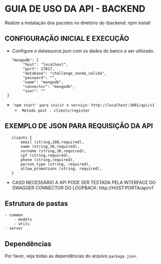 # GUIA DE USO DA API - BACKEND

Realize a instalação dos pacotes no diretório do \backend: npm install 


## CONFIGURAÇÃO INICIAL E EXECUÇÃO

- Configure o datasource.json com os dados do banco a ser utilizado.

 ```
    "mongodb": {
         "host": "localhost",
         "port": 27017,
         "database": "challenge_venda_valida",
         "password": "",
         "name": "mongodb",
         "connector": "mongodb",
         "user": ""
  }
```

- `'npm start' para inicir o serviço: http://localhost:3001/api/v1`
    - ` Metodo post : clients/register`

## EXEMPLO DE JSON PARA REQUISIÇÃO DA API

 ```
    clients {
        email (string,100,required),
        name (string,30,required),
        surname (string,30,required),
        cpf (string,required),
        phone (string,required),
        person_type (string, required),
        allow_promotions (string, required),
    }
```

-  CASO NECESSÁRIO A API PODE SER TESTADA PELA INTERFACE DO SWAGGER CONNECTOR DO LOOPBACK: http://HOST:PORTA/api/v1

## Estrutura de pastas

    - common
        - models
        - utils 
    - server

## Dependências

Por favor, veja todas as dependências do arquivo `package.json`.
